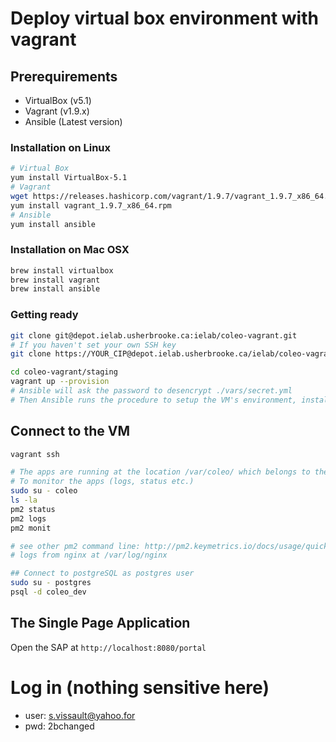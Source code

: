 # Deploy virtual box environment with vagrant

## Prerequirements

- VirtualBox (v5.1)
- Vagrant (v1.9.x)
- Ansible (Latest version)

### Installation on Linux

```bash
# Virtual Box
yum install VirtualBox-5.1
# Vagrant
wget https://releases.hashicorp.com/vagrant/1.9.7/vagrant_1.9.7_x86_64.rpm?_ga=2.84851217.96389612.1501508263-357158161.1501087142
yum install vagrant_1.9.7_x86_64.rpm
# Ansible
yum install ansible
```

### Installation on Mac OSX

```bash
brew install virtualbox
brew install vagrant
brew install ansible
```

### Getting ready

```bash
git clone git@depot.ielab.usherbrooke.ca:ielab/coleo-vagrant.git
# If you haven't set your own SSH key
git clone https://YOUR_CIP@depot.ielab.usherbrooke.ca/ielab/coleo-vagrant.git

cd coleo-vagrant/staging
vagrant up --provision
# Ansible will ask the password to desencrypt ./vars/secret.yml
# Then Ansible runs the procedure to setup the VM's environment, install dependencies, pull the apps from gitlab.
```


## Connect to the VM

```bash
vagrant ssh

# The apps are running at the location /var/coleo/ which belongs to the user: coleo
# To monitor the apps (logs, status etc.)
sudo su - coleo
ls -la
pm2 status
pm2 logs
pm2 monit

# see other pm2 command line: http://pm2.keymetrics.io/docs/usage/quick-start/#cheat-sheet
# logs from nginx at /var/log/nginx

## Connect to postgreSQL as postgres user
sudo su - postgres
psql -d coleo_dev

```

## The Single Page Application

Open the SAP at `http://localhost:8080/portal`

# Log in (nothing sensitive here)

- user: s.vissault@yahoo.for
- pwd: 2bchanged

